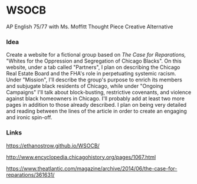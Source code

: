# WSOCB
AP English 75/77 with Ms. Moffitt Thought Piece Creative Alternative

### Idea

Create a website for a fictional group based on *The Case for Reparations,* "Whites for the Oppression and Segregation of Chicago Blacks". On this website, under a tab called "Partners", I plan on describing the Chicago Real Estate Board and the FHA's role in perpetuating systemic racism. Under "Mission", I'll describe the group's purpose to enrich its members and subjugate black residents of Chicago, while under "Ongoing Campaigns" I'll talk about block-busting, restrictive covenants, and violence against black homeowners in Chicago. I'll probably add at least two more pages in addition to those already described. I plan on being very detailed and reading between the lines of the article in order to create an engaging and ironic spin-off.

### Links

https://ethanostrow.github.io/WSOCB/

http://www.encyclopedia.chicagohistory.org/pages/1067.html

https://www.theatlantic.com/magazine/archive/2014/06/the-case-for-reparations/361631/

